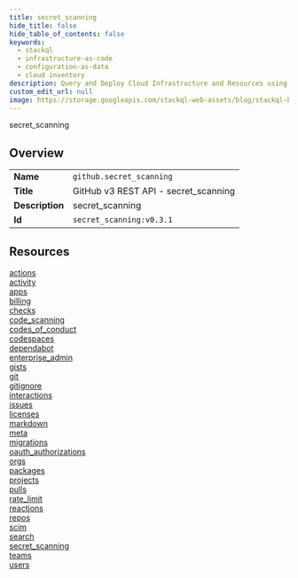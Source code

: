 ```yaml
---
title: secret_scanning
hide_title: false
hide_table_of_contents: false
keywords:
  - stackql
  - infrastructure-as-code
  - configuration-as-data
  - cloud inventory
description: Query and Deploy Cloud Infrastructure and Resources using SQL
custom_edit_url: null
image: https://storage.googleapis.com/stackql-web-assets/blog/stackql-blog-post-featured-image.png
---
```

secret_scanning  
    

## Overview
<table><tbody>
<tr><td><b>Name</b></td><td><code>github.secret_scanning</code></td></tr>
<tr><td><b>Title</b></td><td>GitHub v3 REST API - secret_scanning</td></tr>
<tr><td><b>Description</b></td><td>secret_scanning</td></tr>
<tr><td><b>Id</b></td><td><code>secret_scanning:v0.3.1</code></td></tr>
</tbody></table>

## Resources
<div class="row">
<div class="providerDocColumn">
<a href="/docs/providers/github/secret_scanning/actions/index.md">actions</a><br />
<a href="/docs/providers/github/secret_scanning/activity/index.md">activity</a><br />
<a href="/docs/providers/github/secret_scanning/apps/index.md">apps</a><br />
<a href="/docs/providers/github/secret_scanning/billing/index.md">billing</a><br />
<a href="/docs/providers/github/secret_scanning/checks/index.md">checks</a><br />
<a href="/docs/providers/github/secret_scanning/code_scanning/index.md">code_scanning</a><br />
<a href="/docs/providers/github/secret_scanning/codes_of_conduct/index.md">codes_of_conduct</a><br />
<a href="/docs/providers/github/secret_scanning/codespaces/index.md">codespaces</a><br />
<a href="/docs/providers/github/secret_scanning/dependabot/index.md">dependabot</a><br />
<a href="/docs/providers/github/secret_scanning/enterprise_admin/index.md">enterprise_admin</a><br />
<a href="/docs/providers/github/secret_scanning/gists/index.md">gists</a><br />
<a href="/docs/providers/github/secret_scanning/git/index.md">git</a><br />
<a href="/docs/providers/github/secret_scanning/gitignore/index.md">gitignore</a><br />
<a href="/docs/providers/github/secret_scanning/interactions/index.md">interactions</a><br />
<a href="/docs/providers/github/secret_scanning/issues/index.md">issues</a><br />
<a href="/docs/providers/github/secret_scanning/licenses/index.md">licenses</a><br />
</div>
<div class="providerDocColumn">
<a href="/docs/providers/github/secret_scanning/markdown/index.md">markdown</a><br />
<a href="/docs/providers/github/secret_scanning/meta/index.md">meta</a><br />
<a href="/docs/providers/github/secret_scanning/migrations/index.md">migrations</a><br />
<a href="/docs/providers/github/secret_scanning/oauth_authorizations/index.md">oauth_authorizations</a><br />
<a href="/docs/providers/github/secret_scanning/orgs/index.md">orgs</a><br />
<a href="/docs/providers/github/secret_scanning/packages/index.md">packages</a><br />
<a href="/docs/providers/github/secret_scanning/projects/index.md">projects</a><br />
<a href="/docs/providers/github/secret_scanning/pulls/index.md">pulls</a><br />
<a href="/docs/providers/github/secret_scanning/rate_limit/index.md">rate_limit</a><br />
<a href="/docs/providers/github/secret_scanning/reactions/index.md">reactions</a><br />
<a href="/docs/providers/github/secret_scanning/repos/index.md">repos</a><br />
<a href="/docs/providers/github/secret_scanning/scim/index.md">scim</a><br />
<a href="/docs/providers/github/secret_scanning/search/index.md">search</a><br />
<a href="/docs/providers/github/secret_scanning/secret_scanning/index.md">secret_scanning</a><br />
<a href="/docs/providers/github/secret_scanning/teams/index.md">teams</a><br />
<a href="/docs/providers/github/secret_scanning/users/index.md">users</a><br />
</div>
</div>
